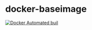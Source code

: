 # docker-baseimage
[![Docker Automated buil](https://img.shields.io/docker/automated/jrottenberg/ffmpeg.svg?style=plastic)]()

